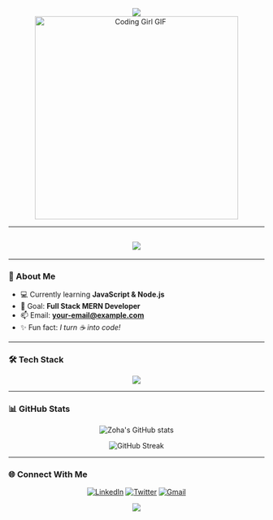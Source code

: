 <!-- Dark Gradient Banner with Animated Text -->
<p align="center">
  <img src="https://capsule-render.vercel.app/api?type=waving&color=0:2c003e,100:4c0070&height=280&section=header&text=Hi,%20I'm%20Zoha%20Naeem%20💻&fontSize=38&fontColor=ffffff&animation=fadeIn&fontAlignY=25"/>
  <br>
  <img src="https://media.giphy.com/media/L1R1tvI9svkIWwpVYr/giphy.gif" width="400" alt="Coding Girl GIF">
</p>

---

<h2 align="center">
  <img src="https://readme-typing-svg.herokuapp.com?font=Fira+Code&weight=600&size=28&duration=3000&pause=800&color=FF61F6&center=true&vCenter=true&width=600&lines=💻+Full+Stack+Developer+in+Progress;🚀+JavaScript+%26+Node.js+Learner;🎯+Future+MERN+Stack+Engineer;🌟+Turning+Coffee+into+Code" />
</h2>

---

### 🌸 About Me
- 💻 Currently learning **JavaScript & Node.js**
- 🎯 Goal: **Full Stack MERN Developer**
- 📫 Email: **your-email@example.com**
- ✨ Fun fact: *I turn ☕ into code!*

---

### 🛠️ Tech Stack
<p align="center">
  <img src="https://skillicons.dev/icons?i=html,css,js,nodejs,express,mongodb,git,github,vscode&theme=dark" />
</p>

---

### 📊 GitHub Stats
<p align="center">
  <img src="https://github-readme-stats.vercel.app/api?username=zohanaeem1513&show_icons=true&theme=midnight-purple" alt="Zoha's GitHub stats">
</p>

<p align="center">
  <img src="https://github-readme-streak-stats.herokuapp.com/?user=zohanaeem1513&theme=midnight-purple" alt="GitHub Streak" />
</p>

---

### 🌐 Connect With Me
<p align="center">
  <a href="https://www.linkedin.com/in/your-link/"><img src="https://img.icons8.com/fluency/48/linkedin.png" alt="LinkedIn"/></a>
  <a href="https://twitter.com/your-twitter"><img src="https://img.icons8.com/fluency/48/twitter.png" alt="Twitter"/></a>
  <a href="mailto:your-email@example.com"><img src="https://img.icons8.com/fluency/48/gmail.png" alt="Gmail"/></a>
</p>

<!-- Footer Wave -->
<p align="center">
  <img src="https://capsule-render.vercel.app/api?type=waving&color=0:4c0070,100:2c003e&height=120&section=footer"/>
</p>

